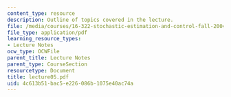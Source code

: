 ```yaml
---
content_type: resource
description: Outline of topics covered in the lecture.
file: /media/courses/16-322-stochastic-estimation-and-control-fall-2004/4c613b51bac5e226086b1075e40ac74a_lecture05.pdf
file_type: application/pdf
learning_resource_types:
- Lecture Notes
ocw_type: OCWFile
parent_title: Lecture Notes
parent_type: CourseSection
resourcetype: Document
title: lecture05.pdf
uid: 4c613b51-bac5-e226-086b-1075e40ac74a
---
```


